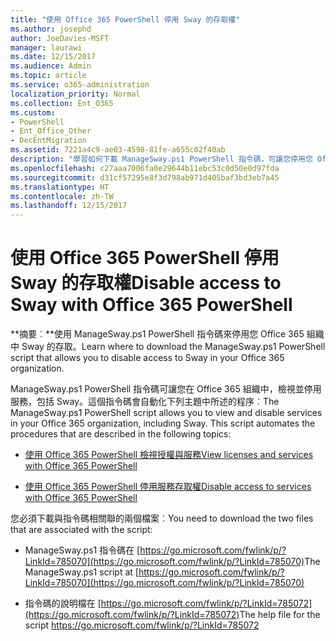 ```yaml
---
title: "使用 Office 365 PowerShell 停用 Sway 的存取權"
ms.author: josephd
author: JoeDavies-MSFT
manager: laurawi
ms.date: 12/15/2017
ms.audience: Admin
ms.topic: article
ms.service: o365-administration
localization_priority: Normal
ms.collection: Ent_O365
ms.custom:
- PowerShell
- Ent_Office_Other
- DecEntMigration
ms.assetid: 7221a4c9-ae03-4598-81fe-a655c02f40ab
description: "學習如何下載 ManageSway.ps1 PowerShell 指令碼，可讓您停用您 Office 365 組織中 Sway 的存取。"
ms.openlocfilehash: c27aaa7006fa0e29644b11ebc53c0d50e0d97fda
ms.sourcegitcommit: d31cf57295e8f3d798ab971d405baf3bd3eb7a45
ms.translationtype: HT
ms.contentlocale: zh-TW
ms.lasthandoff: 12/15/2017
---
```

# <a name="disable-access-to-sway-with-office-365-powershell"></a><span data-ttu-id="f1ab5-103">使用 Office 365 PowerShell 停用 Sway 的存取權</span><span class="sxs-lookup"><span data-stu-id="f1ab5-103">Disable access to Sway with Office 365 PowerShell</span></span>

<span data-ttu-id="f1ab5-104">**摘要︰**使用 ManageSway.ps1 PowerShell 指令碼來停用您 Office 365 組織中 Sway 的存取。</span><span class="sxs-lookup"><span data-stu-id="f1ab5-104">Learn where to download the ManageSway.ps1 PowerShell script that allows you to disable access to Sway in your Office 365 organization.</span></span>
  
<span data-ttu-id="f1ab5-p101">ManageSway.ps1 PowerShell 指令碼可讓您在 Office 365 組織中，檢視並停用服務，包括 Sway。這個指令碼會自動化下列主題中所述的程序︰</span><span class="sxs-lookup"><span data-stu-id="f1ab5-p101">The ManageSway.ps1 PowerShell script allows you to view and disable services in your Office 365 organization, including Sway. This script automates the procedures that are described in the following topics:</span></span>
  
- [<span data-ttu-id="f1ab5-107">使用 Office 365 PowerShell 檢視授權與服務</span><span class="sxs-lookup"><span data-stu-id="f1ab5-107">View licenses and services with Office 365 PowerShell</span></span>](view-licenses-and-services-with-office-365-powershell.md)
    
- [<span data-ttu-id="f1ab5-108">使用 Office 365 PowerShell 停用服務存取權</span><span class="sxs-lookup"><span data-stu-id="f1ab5-108">Disable access to services with Office 365 PowerShell</span></span>](disable-access-to-services-with-office-365-powershell.md)
    
<span data-ttu-id="f1ab5-109">您必須下載與指令碼相關聯的兩個檔案︰</span><span class="sxs-lookup"><span data-stu-id="f1ab5-109">You need to download the two files that are associated with the script:</span></span>
  
- <span data-ttu-id="f1ab5-110">ManageSway.ps1 指令碼在 [https://go.microsoft.com/fwlink/p/?LinkId=785070](https://go.microsoft.com/fwlink/p/?LinkId=785070)</span><span class="sxs-lookup"><span data-stu-id="f1ab5-110">The ManageSway.ps1 script at [https://go.microsoft.com/fwlink/p/?LinkId=785070](https://go.microsoft.com/fwlink/p/?LinkId=785070)</span></span>
    
- <span data-ttu-id="f1ab5-111">指令碼的說明檔在 [https://go.microsoft.com/fwlink/p/?LinkId=785072](https://go.microsoft.com/fwlink/p/?LinkId=785072)</span><span class="sxs-lookup"><span data-stu-id="f1ab5-111">The help file for the script https://go.microsoft.com/fwlink/p/?LinkId=785072</span></span>
    

